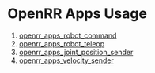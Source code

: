 # OpenRR Apps Usage

1. [openrr_apps_robot_command](robot_command.md)
1. [openrr_apps_robot_teleop](robot_teleop.md)
1. [openrr_apps_joint_position_sender](joint_position_sender.md)
1. [openrr_apps_velocity_sender](velocity_sender.md)
